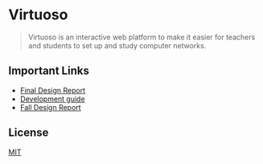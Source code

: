 # Virtuoso

> Virtuoso is an interactive web platform to make it easier for teachers and students to set up and study computer networks.

## Important Links

- [Final Design Report](final-design-report/00-toc.md)
- [Development guide](services/README.md)
- [Fall Design Report](fall-design-report/00-toc.md)

## License

[MIT](LICENSE)

